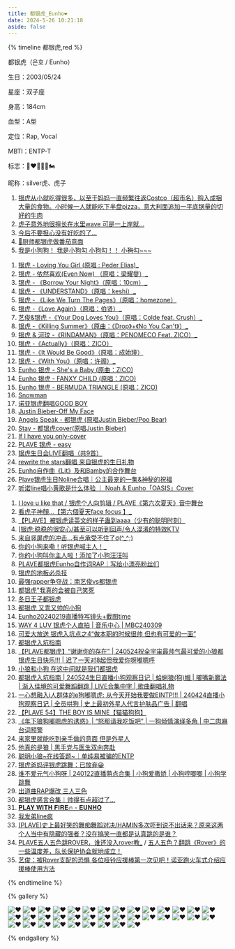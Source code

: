 ```yaml
---
title: 都银虎_Eunho❤️
date: 2024-5-26 10:21:18
aside: false
---
```


{% timeline 都银虎,red %}

<!-- timeline 个人资料 -->

都银虎（은호 / Eunho）

生日：2003/05/24

星座：双子座

身高：184cm

血型：A型

定位：Rap, Vocal

MBTI：ENTP-T

标志：🐺❤️‍🔥🐶🍎🏍️

昵称：silver虎、虎子

<!-- endtimeline -->

<!-- timeline TMI -->

1. [银虎从小就吃得很多，以至于妈妈一直频繁往返Costco（超市名）购入成捆大量的食物。小时候一人就能吃下半盘pizza，意大利面追加一平底锅量的切好的牛肉](https://weibo.com/3251547692/5040164067607047)
2. [虎子意外地很擅长在水里wave  可是一上岸就...](https://weibo.com/3251547692/5046329631575484)
2. [今后不要担心没有好吃的了...](https://weibo.com/5088701042/NveQf1mnm?pagetype=profilefeed)
2. [🐺厨师都银虎做番茄意面](https://weibo.com/6591628792/5059757063015176)
2. [我是小狗狗！ 我是小狗勾 小狗勾！！ 小~~狗~~勾~~~](https://weibo.com/3251547692/5113738994651264)

<!-- endtimeline -->

<!-- timeline 翻唱/翻跳Cover -->

1. [银虎 - Loving You Girl (原唱 : Peder Elias)_](https://www.bilibili.com/video/BV1aN4y1y7Pe/?spm_id_from=333.999.0.0&vd_source=683accdf4a366c372d15625bf59c99d7)
2. [银虎 - 依然喜欢(Even Now) （原唱：梁耀燮）_](https://www.bilibili.com/video/BV1Zg4y1R7Lw/?spm_id_from=333.999.0.0&vd_source=683accdf4a366c372d15625bf59c99d7)
3. [银虎 - 《Borrow Your Night》（原唱：10cm）_](https://www.bilibili.com/video/BV1hN411T7bk/?spm_id_from=333.999.0.0&vd_source=683accdf4a366c372d15625bf59c99d7)
4. [银虎 - 《UNDERSTAND》（原唱：keshi）_](https://www.bilibili.com/video/BV1Wc41127eu/?spm_id_from=333.999.0.0&vd_source=683accdf4a366c372d15625bf59c99d7)
5. [银虎 - 《Like We Turn The Pages》（原唱：homezone）](https://www.bilibili.com/video/BV1pN4y147uq/?spm_id_from=333.999.0.0&vd_source=683accdf4a366c372d15625bf59c99d7)
6. [银虎 -《Love Again》（原唱：伯贤）_](https://www.bilibili.com/video/BV1Bi4y1H7ix/?spm_id_from=333.999.0.0&vd_source=683accdf4a366c372d15625bf59c99d7)
7. [艺俊&银虎 -《Your Dog Loves You》（原唱：Colde feat. Crush）_](https://www.bilibili.com/video/BV1dm411Z7F6/?spm_id_from=333.999.0.0&vd_source=683accdf4a366c372d15625bf59c99d7)
8. [ 银虎 -《Killing Summer》（原曲：《Drop》+《No You Can't》）_](https://www.bilibili.com/video/BV1Wf421Z7sL/?spm_id_from=333.999.0.0&vd_source=683accdf4a366c372d15625bf59c99d7)
9. [银虎 & 河玟 -《RINDAMAN》（原唱：PENOMECO Feat. ZICO）_](https://www.bilibili.com/video/BV1R1421S7mR/?spm_id_from=333.999.0.0&vd_source=683accdf4a366c372d15625bf59c99d7)
10. [ 银虎 -《Actually》（原唱：ZICO）](https://www.bilibili.com/video/BV1sA4m1w723/?spm_id_from=333.999.0.0&vd_source=683accdf4a366c372d15625bf59c99d7)
11. [ 银虎 -《It Would Be Good》（原唱：成始璄）](https://www.bilibili.com/video/BV1wK421a7zQ/?spm_id_from=333.999.0.0&vd_source=683accdf4a366c372d15625bf59c99d7)
12. [银虎 -《With You》（原唱：许阁）_](https://www.bilibili.com/video/BV1Bf421R7Um/?spm_id_from=333.999.0.0&vd_source=683accdf4a366c372d15625bf59c99d7)
13. [Eunho 银虎 - She's a Baby (原曲：ZICO) ](https://www.bilibili.com/video/BV1dg4y177sa/?spm_id_from=333.999.0.0&vd_source=683accdf4a366c372d15625bf59c99d7)
14. [Eunho 银虎 - FANXY CHILD (原唱：ZICO) ](https://www.bilibili.com/video/BV1dL41117oS/?spm_id_from=333.999.0.0&vd_source=683accdf4a366c372d15625bf59c99d7)
15. [Eunho 银虎 - BERMUDA TRIANGLE (原唱：ZICO) ](https://www.bilibili.com/video/BV1Q54y1u7PE/?spm_id_from=333.999.0.0&vd_source=683accdf4a366c372d15625bf59c99d7)
16. [Snowman](https://www.bilibili.com/video/BV1NC4y1N7BE/?spm_id_from=333.337.search-card.all.click&vd_source=683accdf4a366c372d15625bf59c99d7)
17. [诺亚银虎翻唱GOOD BOY](https://www.bilibili.com/video/BV1fx4y1S7DP/?spm_id_from=333.337.search-card.all.click&vd_source=683accdf4a366c372d15625bf59c99d7)
18. [Justin Bieber-Off My Face](https://www.bilibili.com/video/BV1Yy4y1F7tD/?spm_id_from=333.337.search-card.all.click&vd_source=683accdf4a366c372d15625bf59c99d7)
19. [Angels Speak - 都银虎 (原唱Justin Bieber/Poo Bear)](https://www.bilibili.com/video/BV1hj411L719/?spm_id_from=333.337.search-card.all.click&vd_source=683accdf4a366c372d15625bf59c99d7)
20. [Stay - 都银虎cover(原唱Justin Bieber)](https://www.bilibili.com/video/BV1da4y127SQ/?spm_id_from=333.337.search-card.all.click&vd_source=683accdf4a366c372d15625bf59c99d7)
21. [If I have you only-cover](https://www.bilibili.com/video/BV16e411X7oy/?spm_id_from=333.999.0.0&vd_source=683accdf4a366c372d15625bf59c99d7)
22. [PLAVE 银虎 - easy](https://www.bilibili.com/video/BV1Cu4m1u7PY/?spm_id_from=333.999.0.0&vd_source=683accdf4a366c372d15625bf59c99d7)
23. [银虎生日会LIVE翻唱（共9首）](https://www.bilibili.com/video/BV1hJ4m1P7Gx/?spm_id_from=333.999.0.0&vd_source=683accdf4a366c372d15625bf59c99d7)
24. [rewrite the stars翻唱 来自银虎的生日礼物](https://www.bilibili.com/video/BV1Xm421K7Yv/?spm_id_from=333.788.top_right_bar_window_custom_collection.content.click&vd_source=683accdf4a366c372d15625bf59c99d7)
25. [Eunho自作曲《Lit》及和Bamby的合作舞台](https://www.bilibili.com/video/BV1xq421F7ia/?spm_id_from=333.337.search-card.all.click&vd_source=683accdf4a366c372d15625bf59c99d7)
25. [Plave银虎生日Noline合唱｜公主最宠的一集&神秘的祝福](https://www.bilibili.com/video/BV1js42137iz/?spm_id_from=333.999.0.0&vd_source=683accdf4a366c372d15625bf59c99d7)
25. [听诺line唱小黄歌是什么体验 ｜ Noah & Eunho「OASIS」Cover](https://www.bilibili.com/video/BV1UQ4y1V7Yu/?spm_id_from=333.999.0.0&vd_source=683accdf4a366c372d15625bf59c99d7)

<!-- endtimeline -->

<!-- timeline 常看常新的切片 -->

1. [I love u like that / 银虎个人向剪辑 / PLAVE《第六次夏天》音中舞台](https://www.bilibili.com/video/BV17u411N7WH/?spm_id_from=333.999.0.0&vd_source=683accdf4a366c372d15625bf59c99d7)
2. [看虎子神顏…【第六個夏天face focus 】_](https://www.bilibili.com/video/BV1wm4y1T7Sq/?spm_id_from=333.999.0.0&vd_source=683accdf4a366c372d15625bf59c99d7)
3. [【PLAVE】被银虎读英文的样子蛊到aaaa（少有的聪明时刻）](https://www.bilibili.com/video/BV1F24y1j7GV/?spm_id_from=333.999.0.0&vd_source=683accdf4a366c372d15625bf59c99d7)
4. [[银虎:稳稳的很安心/甚至可以听到回声/令人混淆的特效KTV](https://www.bilibili.com/video/BV17H4y1U7XY/?spm_id_from=333.999.0.0&vd_source=683accdf4a366c372d15625bf59c99d7)
5. [来自竖屏虎的冲击…有点承受不住了σ(^_^;) ](https://www.bilibili.com/video/BV1t94y1L7FV/?spm_id_from=333.999.0.0&vd_source=683accdf4a366c372d15625bf59c99d7)
6. [你的小狗来嘞！听银虎喊主人！_](https://www.bilibili.com/video/BV1gC4y1H7Jj/?spm_id_from=333.999.0.0&vd_source=683accdf4a366c372d15625bf59c99d7)
7. [你的小狗叫你主人啦！添加了小狗汪汪叫](https://www.bilibili.com/video/BV1Uj411e7JZ/?spm_id_from=333.999.0.0&vd_source=683accdf4a366c372d15625bf59c99d7)
8. [PLAVE都银虎Eunho自作词RAP｜写给小漂亮粉丝们](https://www.bilibili.com/video/BV1ia4y1m7vM/?spm_id_from=333.999.0.0&vd_source=683accdf4a366c372d15625bf59c99d7)
9. [银虎的地板必杀技](https://www.bilibili.com/video/BV1dZ4y1J7qJ/?spm_id_from=333.999.0.0&vd_source=683accdf4a366c372d15625bf59c99d7)
10. [最强rapper争夺战：南艺俊vs都银虎](https://www.bilibili.com/video/BV1Kg4y1e7Li/?spm_id_from=333.999.0.0&vd_source=683accdf4a366c372d15625bf59c99d7)
11. [都银虎"我真的会被自己笑死](https://www.bilibili.com/video/BV1K94y1k7wH/?spm_id_from=333.999.0.0&vd_source=683accdf4a366c372d15625bf59c99d7)
12. [冬日王子都银虎](https://www.bilibili.com/video/BV1CJ4m1s71m/?spm_id_from=333.999.0.0&vd_source=683accdf4a366c372d15625bf59c99d7)
13. [都银虎 又乖又帅的小狗](https://www.bilibili.com/video/BV1ku4m1N7va/?spm_id_from=333.999.0.0&vd_source=683accdf4a366c372d15625bf59c99d7)
14. [Eunho20240219直播特写镜头+截图time](https://www.bilibili.com/video/BV13J4m1s7KC/?spm_id_from=333.999.0.0&vd_source=683accdf4a366c372d15625bf59c99d7)
15. [WAY 4 LUV 银虎个人直拍 | 音乐中心 | MBC240309](https://www.bilibili.com/video/BV1hr421n76q/?spm_id_from=333.999.0.0&vd_source=683accdf4a366c372d15625bf59c99d7)
16. [可爱大放送 银虎入坑点之4“做本职的时候很帅 但也有可爱的一面”](https://www.bilibili.com/video/BV1b1421B7A5/?spm_id_from=333.999.0.0&vd_source=683accdf4a366c372d15625bf59c99d7)
17. [都银虎入坑指南](https://www.bilibili.com/video/BV1LU411d7Kc/?spm_id_from=333.999.0.0&vd_source=683accdf4a366c372d15625bf59c99d7)
18. [【PLAVE都银虎】“谢谢你的存在” | 240524祝全宇宙最帅气最可爱的小狼都银虎生日快乐!!! | 迟了一天对8起但我爱你呀嘟嗯呼](https://www.bilibili.com/video/BV19J4m1w7zo/?spm_id_from=333.999.0.0&vd_source=683accdf4a366c372d15625bf59c99d7)
18. [小狼和小狗 在这中间就是我们都银虎](https://www.bilibili.com/video/BV1Ay411h71q/?spm_id_from=333.999.0.0&vd_source=683accdf4a366c372d15625bf59c99d7)
18. [都银虎入坑指南 | 240524生日直播小狗观察日记 | 蛤蜊狼(狗)帽 | 嘟嘴新魔法 | 渐入佳境的可爱舞蹈翻跳 | LIVE合集中字 | 歌曲翻唱礼物](https://www.bilibili.com/video/BV1rD421u7nF/?spm_id_from=333.999.0.0&vd_source=683accdf4a366c372d15625bf59c99d7)
18. [一心想融入i人群体的e狗嘟嗯虎: 从今天开始我要做EINTP!!! | 240424直播小狗观察日记 | 全员哄狗 | 史上最初外星人代言护肤品广告 | 翻唱](https://www.bilibili.com/video/BV1zu4m1F78L/?spm_id_from=333.999.0.0&vd_source=683accdf4a366c372d15625bf59c99d7)
18. [【PLAVE 54】THE BOY IS MINE【猫猫狗狗】](https://www.bilibili.com/video/BV1Lp421S7o5/?spm_id_from=333.999.0.0&vd_source=683accdf4a366c372d15625bf59c99d7)
18. [《年下狼狗嘟嗯虎的诱惑》| “怒那请我吃饭吧” | 一狗倾情演绎多角 | 中二肉麻台词预警](https://www.bilibili.com/video/BV1Km421x7P6/?spm_id_from=333.999.0.0&vd_source=683accdf4a366c372d15625bf59c99d7)
18. [来家里就能吃到亲手做的意面 但是外星人](https://www.bilibili.com/video/BV1dp421o7q7/?spm_id_from=333.999.0.0&vd_source=683accdf4a366c372d15625bf59c99d7)
18. [他真的是狼 | 黑手党与医生双向奔赴](https://www.bilibili.com/video/BV1kC411x7qg/?spm_id_from=333.999.0.0&vd_source=683accdf4a366c372d15625bf59c99d7)
18. [聪明小狼~在线答题~｜单纯易被骗的ENTP](https://www.bilibili.com/video/BV15x4y117Rd/?spm_id_from=333.999.0.0&vd_source=683accdf4a366c372d15625bf59c99d7)
18. [银虎爸妈评银虎跳舞：已放弃😀](https://www.bilibili.com/video/BV1JZ4y1n7cQ/?spm_id_from=333.999.0.0&vd_source=683accdf4a366c372d15625bf59c99d7)
18. [谁不爱元气小狗呀 | 240122直播萌点合集 | 小狗爱撒娇 | 小狗哼唧唧 | 小狗学跳舞](https://www.bilibili.com/video/BV11e411n77R/?spm_id_from=333.999.0.0&vd_source=683accdf4a366c372d15625bf59c99d7)
18. [出道曲RAP爆改 三人三色](https://www.bilibili.com/video/BV1vW4y1w7X6/?spm_id_from=333.999.0.0&vd_source=683accdf4a366c372d15625bf59c99d7)
18. [都银虎感言合集｜帅得有点超过了… ](https://www.bilibili.com/video/BV1Be411q7gg/?spm_id_from=333.999.0.0&vd_source=683accdf4a366c372d15625bf59c99d7)
18. [ 𝐏𝐋𝐀𝐘 𝐖𝐈𝐓𝐇 𝐅𝐈𝐑𝐄🔥 - 𝐄𝐔𝐍𝐇𝐎](https://www.bilibili.com/video/BV1zP41187nc/?spm_id_from=333.999.0.0&vd_source=683accdf4a366c372d15625bf59c99d7)
18. [我发弟line疯](https://www.bilibili.com/video/BV1rh4y1U75k/?spm_id_from=333.999.0.0&vd_source=683accdf4a366c372d15625bf59c99d7)
18. [(PLAVE)史上最好笑的舞痴舞蹈对决/HAMIN多次吓到说不出话来？原来这两个人当中有隐藏的强者？没在搞笑一直都是认真跳的是谁？](https://www.bilibili.com/video/BV1sk4y1j7DD/?spm_id_from=333.999.0.0&vd_source=683accdf4a366c372d15625bf59c99d7)
18. [PLAVE五人五色跳ROVER，谁还没入rover教_](https://www.bilibili.com/video/BV1824y1j7BW/?spm_id_from=333.999.0.0&vd_source=683accdf4a366c372d15625bf59c99d7) / [五人五色？翻跳《Rover》的一些温度差，队长保护协会就地成立！](https://www.bilibili.com/video/BV1mv4y1G7ck/?spm_id_from=333.788.recommend_more_video.-1&vd_source=683accdf4a366c372d15625bf59c99d7)
18. [艺俊：被Rover支配的恐惧 各位哑铃应援棒第一次见吧！诺亚跑火车式介绍应援棒使用方法](https://www.bilibili.com/video/BV1Na4y1T7qe/?spm_id_from=333.999.0.0&vd_source=683accdf4a366c372d15625bf59c99d7)

<!-- endtimeline -->

{% endtimeline %}



{% gallery %}

![❤️](https://pic.imgdb.cn/item/6687e832d9c307b7e92ae5b7.jpg)
![❤️](https://img.picui.cn/free/2024/06/01/665b1344e7dfc.jpg)
![❤️](https://img.picui.cn/free/2024/06/18/667129ac0ef08.jpg)
![❤️](https://pic.imgdb.cn/item/6687e832d9c307b7e92ae65e.jpg)
![❤️](https://pic.imgdb.cn/item/6687e8e4d9c307b7e92c3b1a.jpg)
![❤️](https://pic.imgdb.cn/item/6687e8e5d9c307b7e92c3bf9.jpg)
![❤️](https://pic.imgdb.cn/item/66924711d9c307b7e91490da.jpg)
![❤️](https://pic.imgdb.cn/item/66924711d9c307b7e914911e.jpg)
![❤️](https://pic.imgdb.cn/item/66924711d9c307b7e9149145.jpg)
![❤️](https://pic.imgdb.cn/item/66924712d9c307b7e91491ab.jpg)
![❤️](https://pic.imgdb.cn/item/66924712d9c307b7e91491fe.jpg)
![❤️](https://pic.imgdb.cn/item/66924758d9c307b7e914f091.jpg)
![❤️](https://pic.imgdb.cn/item/66924758d9c307b7e914f0f6.jpg)
![❤️](https://pic.imgdb.cn/item/66924759d9c307b7e914f15b.jpg)
![❤️](https://pic.imgdb.cn/item/66924759d9c307b7e914f1a9.jpg)
![❤️](https://pic.imgdb.cn/item/669b065cd9c307b7e9c0ab0a.jpg)
![❤️](https://pic.imgdb.cn/item/66aeefc8d9c307b7e9f6d79b.jpg)
![❤️](https://pic.imgdb.cn/item/66aef06dd9c307b7e9f90649.jpg)
![❤️](https://pic.imgdb.cn/item/66aef06dd9c307b7e9f906ee.jpg)
![❤️](https://pic.imgdb.cn/item/66bff0e6d9c307b7e97c2a03.jpg)
![❤️](https://pic.imgdb.cn/item/66bff0e6d9c307b7e97c2a5b.jpg)
![❤️](https://pic.imgdb.cn/item/66bff0e6d9c307b7e97c2a21.jpg)
![❤️](https://pic.imgdb.cn/item/66bff0e6d9c307b7e97c2a40.jpg)
![❤️](https://pic.imgdb.cn/item/66cda4ced9c307b7e9fe0781.jpg)
![❤️](https://pic.imgdb.cn/item/66cda4d1d9c307b7e9fe0a8a.jpg)
![❤️](https://pic.imgdb.cn/item/66cda4cfd9c307b7e9fe087f.jpg)
![❤️](https://pic.imgdb.cn/item/66dcf73ed9c307b7e92c67a8.jpg)
![❤️](https://pic.imgdb.cn/item/66dcf73ed9c307b7e92c68d2.jpg)
![❤️](https://pic.imgdb.cn/item/66dcf73fd9c307b7e92c6c6c.jpg)
![❤️](https://pic1.imgdb.cn/item/677a66e4d0e0a243d4ef2aa6.jpg)
![❤️](https://pic1.imgdb.cn/item/677a66e5d0e0a243d4ef2aa7.jpg)
![❤️](https://pic1.imgdb.cn/item/677a66e5d0e0a243d4ef2aa8.jpg)
![❤️](https://pic1.imgdb.cn/item/677a66e6d0e0a243d4ef2aa9.jpg)
![❤️](https://pic1.imgdb.cn/item/677a66e6d0e0a243d4ef2aaa.jpg)
![❤️](https://pic1.imgdb.cn/item/677a670cd0e0a243d4ef2ab6.jpg)
![❤️](https://pic1.imgdb.cn/item/677a670dd0e0a243d4ef2ab7.jpg)
![❤️](https://pic1.imgdb.cn/item/677a670ed0e0a243d4ef2ab8.jpg)







{% endgallery %}
